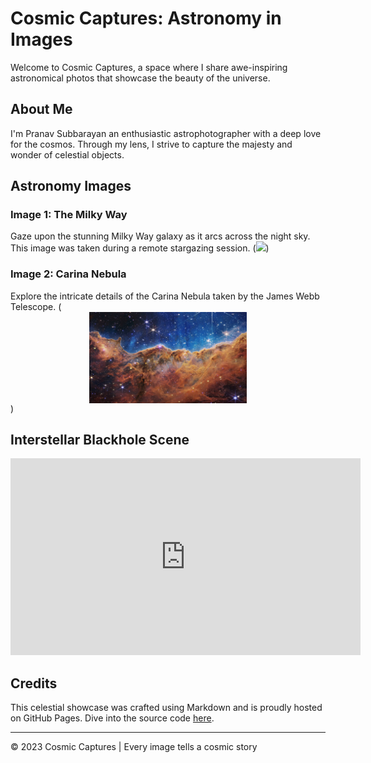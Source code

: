 # Cosmic Captures: Astronomy in Images

Welcome to Cosmic Captures, a space where I share awe-inspiring astronomical photos that showcase the beauty of the universe.

## About Me

I'm Pranav Subbarayan an enthusiastic astrophotographer with a deep love for the cosmos. Through my lens, I strive to capture the majesty and wonder of celestial objects.

## Astronomy Images

### Image 1: The Milky Way

Gaze upon the stunning Milky Way galaxy as it arcs across the night sky. This image was taken during a remote stargazing session. (<img src="./milky-way.jpg">)

### Image 2: Carina Nebula

Explore the intricate details of the Carina Nebula taken by the James Webb Telescope. (<img src="./james-webb.jpg" style="width:50%; margin:auto; display:block">)


## Interstellar Blackhole Scene
<iframe width="560" height="315" src="https://www.youtube.com/embed/69EUgdj7lzI" title="YouTube video player" frameborder="0" allow="accelerometer; autoplay; clipboard-write; encrypted-media; gyroscope; picture-in-picture; web-share" allowfullscreen></iframe>


## Credits

This celestial showcase was crafted using Markdown and is proudly hosted on GitHub Pages. Dive into the source code [here](https://github.com/username/astronomy-website).

---

© 2023 Cosmic Captures | Every image tells a cosmic story
